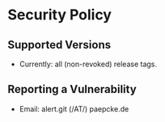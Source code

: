 # Security Policy

## Supported Versions

* Currently: all (non-revoked) release tags.

## Reporting a Vulnerability

* Email: alert.git (/AT/) paepcke.de
